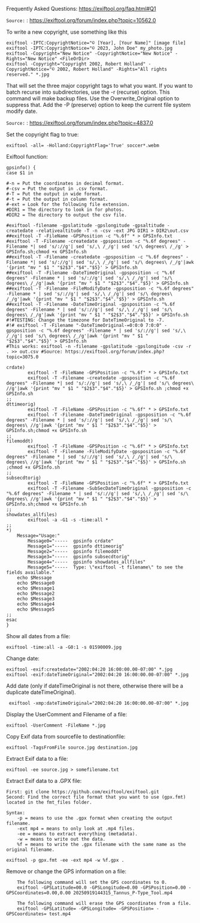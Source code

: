Frequently Asked Questions: https://exiftool.org/faq.html#Q1

`Source:` : <https://exiftool.org/forum/index.php?topic=10562.0>

To write a new copyright, use something like this

```
exiftool -IPTC:CopyrightNotice="© [Year], [Your Name]" [image file]
exiftool -IPTC:CopyrightNotice="© 2023, John Doe" my_photo.jpg
exiftool -Copyright="New Notice" -CopyrightNotice="New Notice" -Rights="New Notice" <FileOrDir>
exiftool -Copyright="Copyright 2002, Robert Holland" -CopyrightNotice="© 2002, Robert Holland" -Rights="All rights reserved." *.jpg
```

That will set the three major copyright tags to what you want.  If you want to batch recurse into subdirectories, use the -r (recurse) option.  This command will make backup files.  Use the Overwrite_Original option to suppress that.
Add the -P (preserve) option to keep the current file system modify date.

`Source:` : <https://exiftool.org/forum/index.php?topic=4837.0>

Set the copyright flag to true:

```
exiftool -all= -Holland:CopyrightFlag='True' soccer*.webm
```

Exiftool function:
```
gpsinfo() {
case $1 in

#-n = Put the coordinates in decimal format.
#-csv = Put the output in .csv format.
#-T = Put the output in wide format.
#-t = Put the output in column format.
#-ext = Look for the following file extension.
#DIR1 = The directory to look in for photos.
#DIR2 = The directory to output the csv file.

#exiftool -filename -gpslatitude -gpslongitude -gpsaltitude -createdate -relativealtitude -T -n -csv -ext JPG DIR1 > DIR2\out.csv
##exiftool -T -FileName -GPSPosition -c "%.6f" * > GPSInfo.txt
#exiftool -T -Filename -createdate -gpsposition -c "%.6f degrees" -Filename *| sed 's/://g'| sed 's/,\ /_/g'| sed 's/\ degrees\ /_/g' > GPSInfo.sh;chmod +x GPSInfo.sh
##exiftool -T -Filename -createdate -gpsposition -c "%.6f degrees" -Filename *| sed 's/://g'| sed 's/,\ /_/g'| sed 's/\ degrees\ /_/g'|awk '{print "mv " $1 " "$2$3"."$4"."$5}' > GPSInfo.sh
##exiftool -T -Filename -DateTimeOriginal -gpsposition -c "%.6f degrees" -Filename * | sed 's/://g'| sed 's/,\ /_/g'| sed 's/\ degrees\ /_/g'|awk '{print "mv " $1 " "$2$3"."$4"."$5}' > GPSInfo.sh
##exiftool -T -Filename -FileModifyDate -gpsposition -c "%.6f degrees" -Filename * | sed 's/://g'| sed 's/,\ /_/g'| sed 's/\ degrees\ /_/g'|awk '{print "mv " $1 " "$2$3"."$4"."$5}' > GPSInfo.sh
##exiftool -T -Filename -DateTimeOriginal -gpsposition -c "%.6f degrees" -Filename * | sed 's/://g'| sed 's/,\ /_/g'| sed 's/\ degrees\ /_/g'|awk '{print "mv " $1 " "$2$3"."$4"."$5}' > GPSInfo.sh
#!#TESTING: Change the timezone for DateTimeOriginal to -7.
#!#	exiftool -T -Filename "-DateTimeOriginal-=0:0:0 7:0:0" -gpsposition -c "%.6f degrees" -Filename * | sed 's/://g'| sed 's/,\ /_/g'| sed 's/\ degrees\ /_/g'|awk '{print "mv " $1 " "$2$3"."$4"."$5}' > GPSInfo.sh
#This works: exiftool -n -filename -gpslatitude -gpslongitude -csv -r . >> out.csv #Source: https://exiftool.org/forum/index.php?topic=3075.0

crdate)
		exiftool -T -FileName -GPSPosition -c "%.6f" * > GPSInfo.txt
		exiftool -T -Filename -createdate -gpsposition -c "%.6f degrees" -Filename *| sed 's/://g'| sed 's/,\ /_/g'| sed 's/\ degrees\ //g'|awk '{print "mv " $1 " "$2$3"."$4"."$5}' > GPSInfo.sh ;chmod +x GPSInfo.sh
;;
dttimeorig)
		exiftool -T -FileName -GPSPosition -c "%.6f" * > GPSInfo.txt
		exiftool -T -Filename -DateTimeOriginal -gpsposition -c "%.6f degrees" -Filename * | sed 's/://g'| sed 's/,\ /_/g'| sed 's/\ degrees\ //g'|awk '{print "mv " $1 " "$2$3"."$4"."$5}' > GPSInfo.sh;chmod +x GPSInfo.sh
;;
filemoddt)
		exiftool -T -FileName -GPSPosition -c "%.6f" * > GPSInfo.txt
		exiftool -T -Filename -FileModifyDate -gpsposition -c "%.6f degrees" -Filename * | sed 's/://g'| sed 's/,\ /_/g'| sed 's/\ degrees\ //g'|awk '{print "mv " $1 " "$2$3"."$4"."$5}' > GPSInfo.sh ;chmod +x GPSInfo.sh
;;
subsecdtorig)
		exiftool -T -FileName -GPSPosition -c "%.6f" * > GPSInfo.txt
		exiftool -T -Filename -SubSecDateTimeOriginal -gpsposition -c "%.6f degrees" -Filename * | sed 's/://g'| sed 's/,\ /_/g'| sed 's/\ degrees\ //g'|awk '{print "mv " $1 " "$2$3"."$4"."$5}' > GPSInfo.sh;chmod +x GPSInfo.sh
;;
showdates_allfiles)
		exiftool -a -G1 -s -time:all *
;;
*)
    Message="Usage:"
        Message0="-----  gpsinfo crdate"
        Message1="-----  gpsinfo dttimeorig"
        Message2="-----  gpsinfo filemoddt"
        Message3="-----  gpsinfo subsecdtorig"
        Message4="-----  gpsinfo showdates_allfiles"
        Message5="-----  Type: \"exiftool -t filename\" to see the fields available."
    echo $Message
    echo $Message0
    echo $Message1
    echo $Message2
    echo $Message3
    echo $Message4
    echo $Message5
;;
esac
}
```
Show all dates from a file:
```
exiftool -time:all -a -G0:1 -s 01590009.jpg
```
Change date:
```
exiftool -exif:createdate="2002:04:20 16:00:00.00-07:00" *.jpg
exiftool -exif:dateTimeOriginal="2002:04:20 16:00:00.00-07:00" *.jpg
```
Add date (only if dateTimeOriginal is not there, otherwise there will be a duplicate dateTimeOriginal).
```
 exiftool -xmp:dateTimeOriginal="2002:04:20 16:00:00.00-07:00" *.jpg
```

Display the UserComment and Filename of a file:
```
exiftool -UserComment -FileName *.jpg
```

Copy Exif data from sourcefile to destinationfile:
```
exiftool -TagsFromFile source.jpg destination.jpg
```

Extract Exif data to a file:
```
exiftool -ee source.jpg > somefilename.txt
```

Extract Exif data to a .GPX file:
```
First: git clone https://github.com/exiftool/exiftool.git
Second: Find the correct file format that you want to use (gpx.fmt)
located in the fmt_files folder.

Syntax:
	-p = means to use the .gpx format when creating the output filename.
	-ext mp4 = means to only look at .mp4 files.
	-ee = means to extract everything (metadata).
	-w = means to write out the data.
	%f = means to write the .gpx filename with the same name as the original filename.

exiftool -p gpx.fmt -ee -ext mp4 -w %f.gpx .
```

Remove or change the GPS information on a file:
```
	The following command will set the GPS coordinates to 0.
	exiftool -GPSLatitude=00.0 -GPSLongitude=0.00 -GPSPosition=0.00 -GPSCoordinates=0.00,0.00 20250919144315_Tannus_P-Type_Tool.mp4

	The following command will erase the GPS coordinates from a file.
	exiftool -GPSLatitude= -GPSLongitude= -GPSPosition= -GPSCoordinates= test.mp4
```



